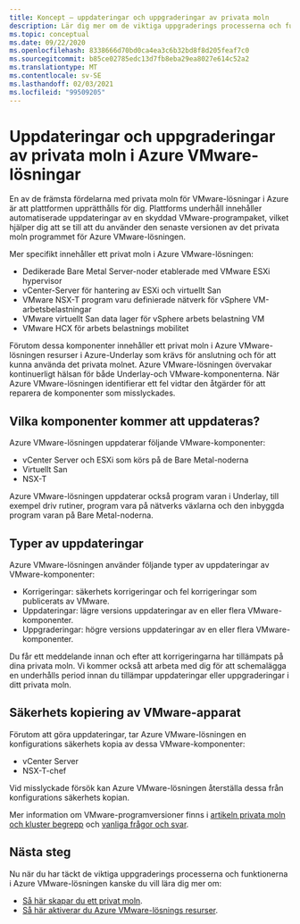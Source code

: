 ```yaml
---
title: Koncept – uppdateringar och uppgraderingar av privata moln
description: Lär dig mer om de viktiga uppgraderings processerna och funktionerna i Azure VMware-lösningen.
ms.topic: conceptual
ms.date: 09/22/2020
ms.openlocfilehash: 8338666d70bd0ca4ea3c6b32bd8f8d205feaf7c0
ms.sourcegitcommit: b85ce02785edc13d7fb8eba29ea8027e614c52a2
ms.translationtype: MT
ms.contentlocale: sv-SE
ms.lasthandoff: 02/03/2021
ms.locfileid: "99509205"
---
```

# <a name="azure-vmware-solution-private-cloud-updates-and-upgrades"></a>Uppdateringar och uppgraderingar av privata moln i Azure VMware-lösningar

En av de främsta fördelarna med privata moln för VMware-lösningar i Azure är att plattformen upprätthålls för dig. Plattforms underhåll innehåller automatiserade uppdateringar av en skyddad VMware-programpaket, vilket hjälper dig att se till att du använder den senaste versionen av det privata moln programmet för Azure VMware-lösningen.

Mer specifikt innehåller ett privat moln i Azure VMware-lösningen:

- Dedikerade Bare Metal Server-noder etablerade med VMware ESXi hypervisor 
- vCenter-Server för hantering av ESXi och virtuellt San 
- VMware NSX-T program varu definierade nätverk för vSphere VM-arbetsbelastningar  
- VMware virtuellt San data lager för vSphere arbets belastning VM  
- VMware HCX för arbets belastnings mobilitet  

Förutom dessa komponenter innehåller ett privat moln i Azure VMware-lösningen resurser i Azure-Underlay som krävs för anslutning och för att kunna använda det privata molnet. Azure VMware-lösningen övervakar kontinuerligt hälsan för både Underlay-och VMware-komponenterna. När Azure VMware-lösningen identifierar ett fel vidtar den åtgärder för att reparera de komponenter som misslyckades. 

## <a name="what-components-get-updated"></a>Vilka komponenter kommer att uppdateras?   

Azure VMware-lösningen uppdaterar följande VMware-komponenter: 

- vCenter Server och ESXi som körs på de Bare Metal-noderna 
- Virtuellt San 
- NSX-T 

Azure VMware-lösningen uppdaterar också program varan i Underlay, till exempel driv rutiner, program vara på nätverks växlarna och den inbyggda program varan på Bare Metal-noderna. 

## <a name="types-of-updates"></a>Typer av uppdateringar

Azure VMware-lösningen använder följande typer av uppdateringar av VMware-komponenter:

- Korrigeringar: säkerhets korrigeringar och fel korrigeringar som publicerats av VMware. 
- Uppdateringar: lägre versions uppdateringar av en eller flera VMware-komponenter. 
- Uppgraderingar: högre versions uppdateringar av en eller flera VMware-komponenter.

Du får ett meddelande innan och efter att korrigeringarna har tillämpats på dina privata moln. Vi kommer också att arbeta med dig för att schemalägga en underhålls period innan du tillämpar uppdateringar eller uppgraderingar i ditt privata moln. 

## <a name="vmware-appliance-backup"></a>Säkerhets kopiering av VMware-apparat 

Förutom att göra uppdateringar, tar Azure VMware-lösningen en konfigurations säkerhets kopia av dessa VMware-komponenter:

- vCenter Server 
- NSX-T-chef 

Vid misslyckade försök kan Azure VMware-lösningen återställa dessa från konfigurations säkerhets kopian. 

Mer information om VMware-programversioner finns i [artikeln privata moln och kluster begrepp](concepts-private-clouds-clusters.md) och [vanliga frågor och svar](faq.md).

## <a name="next-steps"></a>Nästa steg

Nu när du har täckt de viktiga uppgraderings processerna och funktionerna i Azure VMware-lösningen kanske du vill lära dig mer om:

- [Så här skapar du ett privat moln](tutorial-create-private-cloud.md).
- [Så här aktiverar du Azure VMware-lösnings resurser](enable-azure-vmware-solution.md).

<!-- LINKS - external -->

<!-- LINKS - internal -->
